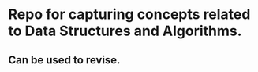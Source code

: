 # Repo for capturing concepts related to Data Structures and Algorithms.

## Can be used to revise.
